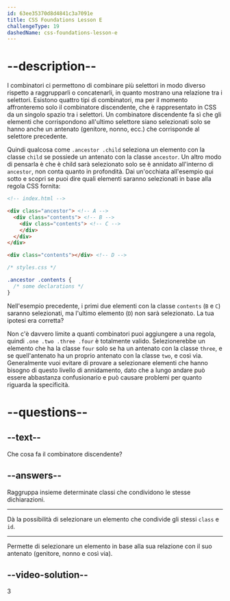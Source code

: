 ```yaml
---
id: 63ee35370d8d4841c3a7091e
title: CSS Foundations Lesson E
challengeType: 19
dashedName: css-foundations-lesson-e
---
```


# --description--

I combinatori ci permettono di combinare più selettori in modo diverso rispetto a raggrupparli o concatenarli, in quanto mostrano una relazione tra i selettori. Esistono quattro tipi di combinatori, ma per il momento affronteremo solo il combinatore discendente, che è rappresentato in CSS da un singolo spazio tra i selettori. Un combinatore discendente fa sì che gli elementi che corrispondono all'ultimo selettore siano selezionati solo se hanno anche un antenato (genitore, nonno, ecc.) che corrisponde al selettore precedente.

Quindi qualcosa come `.ancestor .child` seleziona un elemento con la classe `child` se possiede un antenato con la classe `ancestor`. Un altro modo di pensarla è che è child sarà selezionato solo se è annidato all'interno di `ancestor`, non conta quanto in profondità. Dai un'occhiata all'esempio qui sotto e scopri se puoi dire quali elementi saranno selezionati in base alla regola CSS fornita:

```html
<!-- index.html -->

<div class="ancestor"> <!-- A -->
  <div class="contents"> <!-- B -->
    <div class="contents"> <!-- C -->
    </div>
  </div>
</div>

<div class="contents"></div> <!-- D -->
```

```css
/* styles.css */

.ancestor .contents {
  /* some declarations */
}
```

Nell'esempio precedente, i primi due elementi con la classe `contents` (`B` e `C`) saranno selezionati, ma l'ultimo elemento (`D`) non sarà selezionato. La tua ipotesi era corretta?

Non c'è davvero limite a quanti combinatori puoi aggiungere a una regola, quindi `.one .two .three .four` è totalmente valido. Selezionerebbe un elemento che ha la classe `four` solo se ha un antenato con la classe `three`, e se quell'antenato ha un proprio antenato con la classe `two`, e così via. Generalmente vuoi evitare di provare a selezionare elementi che hanno bisogno di questo livello di annidamento, dato che a lungo andare può essere abbastanza confusionario e può causare problemi per quanto riguarda la specificità.

# --questions--

## --text--

Che cosa fa il combinatore discendente?

## --answers--

Raggruppa insieme determinate classi che condividono le stesse dichiarazioni.

---

Dà la possibilità di selezionare un elemento che condivide gli stessi `class` e `id`.

---

Permette di selezionare un elemento in base alla sua relazione con il suo antenato (genitore, nonno e così via).


## --video-solution--

3
